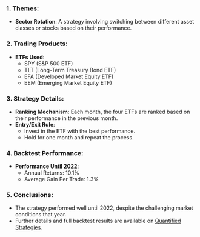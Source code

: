 ### 1. Themes:
- **Sector Rotation**: A strategy involving switching between different asset classes or stocks based on their performance.

### 2. Trading Products:
- **ETFs Used**: 
  - SPY (S&P 500 ETF)
  - TLT (Long-Term Treasury Bond ETF)
  - EFA (Developed Market Equity ETF)
  - EEM (Emerging Market Equity ETF)

### 3. Strategy Details:
- **Ranking Mechanism**: Each month, the four ETFs are ranked based on their performance in the previous month.
- **Entry/Exit Rule**: 
  - Invest in the ETF with the best performance.
  - Hold for one month and repeat the process.

### 4. Backtest Performance:
- **Performance Until 2022**:
  - Annual Returns: 10.1%
  - Average Gain Per Trade: 1.3%

### 5. Conclusions:
- The strategy performed well until 2022, despite the challenging market conditions that year.
- Further details and full backtest results are available on [Quantified Strategies](https://quantifiedstrategies.com).

